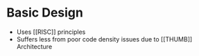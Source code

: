 # Basic Design
- Uses [[RISC]] principles
- Suffers less from poor code density issues due to [[THUMB]] Architecture